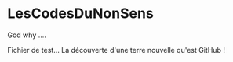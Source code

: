 # LesCodesDuNonSens
God why ....

Fichier de test... La découverte d'une terre nouvelle qu'est GitHub ! 
